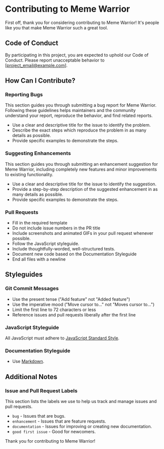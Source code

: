 # Contributing to Meme Warrior

First off, thank you for considering contributing to Meme Warrior! It's people like you that make Meme Warrior such a great tool.

## Code of Conduct

By participating in this project, you are expected to uphold our Code of Conduct. Please report unacceptable behavior to [project_email@example.com].

## How Can I Contribute?

### Reporting Bugs

This section guides you through submitting a bug report for Meme Warrior. Following these guidelines helps maintainers and the community understand your report, reproduce the behavior, and find related reports.

- Use a clear and descriptive title for the issue to identify the problem.
- Describe the exact steps which reproduce the problem in as many details as possible.
- Provide specific examples to demonstrate the steps.

### Suggesting Enhancements

This section guides you through submitting an enhancement suggestion for Meme Warrior, including completely new features and minor improvements to existing functionality.

- Use a clear and descriptive title for the issue to identify the suggestion.
- Provide a step-by-step description of the suggested enhancement in as many details as possible.
- Provide specific examples to demonstrate the steps.

### Pull Requests

- Fill in the required template
- Do not include issue numbers in the PR title
- Include screenshots and animated GIFs in your pull request whenever possible.
- Follow the JavaScript styleguide.
- Include thoughtfully-worded, well-structured tests.
- Document new code based on the Documentation Styleguide
- End all files with a newline

## Styleguides

### Git Commit Messages

- Use the present tense ("Add feature" not "Added feature")
- Use the imperative mood ("Move cursor to..." not "Moves cursor to...")
- Limit the first line to 72 characters or less
- Reference issues and pull requests liberally after the first line

### JavaScript Styleguide

All JavaScript must adhere to [JavaScript Standard Style](https://standardjs.com/).

### Documentation Styleguide

- Use [Markdown](https://daringfireball.net/projects/markdown/).

## Additional Notes

### Issue and Pull Request Labels

This section lists the labels we use to help us track and manage issues and pull requests.

- `bug` - Issues that are bugs.
- `enhancement` - Issues that are feature requests.
- `documentation` - Issues for improving or creating new documentation.
- `good first issue` - Good for newcomers.

Thank you for contributing to Meme Warrior!
